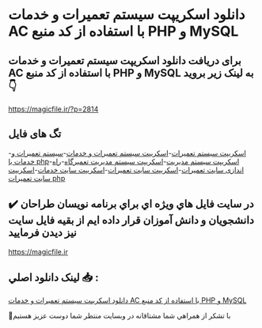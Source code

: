 # دانلود اسکریپت سیستم تعمیرات و خدمات AC با استفاده از کد منبع PHP و MySQL

## برای دریافت دانلود اسکریپت سیستم تعمیرات و خدمات AC با استفاده از کد منبع PHP و MySQL به لینک زیر بروید 👇

https://magicfile.ir/?p=2814

## تگ های فایل

-[اسکریپت سیستم تعمیرات](https://magicfile.ir/product/%d8%a7%d8%b3%da%a9%d8%b1%db%8c%d9%be%d8%aa%d8%b3%db%8c%d8%b3%d8%aa%d9%85-%d8%aa%d8%b9%d9%85%db%8c%d8%b1%d8%a7%d8%aa-%d9%88-%d8%ae%d8%af%d9%85%d8%a7%d8%aa-ac-%d8%a8%d8%a7-php/)-[اسکریپت سیستم تعمیرات و خدمات](https://magicfile.ir/product/%d8%a7%d8%b3%da%a9%d8%b1%db%8c%d9%be%d8%aa%d8%b3%db%8c%d8%b3%d8%aa%d9%85-%d8%aa%d8%b9%d9%85%db%8c%d8%b1%d8%a7%d8%aa-%d9%88-%d8%ae%d8%af%d9%85%d8%a7%d8%aa-ac-%d8%a8%d8%a7-php/)-[سیستم تعمیرات و خدمات با php](https://magicfile.ir/product/%d8%a7%d8%b3%da%a9%d8%b1%db%8c%d9%be%d8%aa%d8%b3%db%8c%d8%b3%d8%aa%d9%85-%d8%aa%d8%b9%d9%85%db%8c%d8%b1%d8%a7%d8%aa-%d9%88-%d8%ae%d8%af%d9%85%d8%a7%d8%aa-ac-%d8%a8%d8%a7-php/)-[اسکریپت سیستم مدیریت](https://magicfile.ir/product/%d8%a7%d8%b3%da%a9%d8%b1%db%8c%d9%be%d8%aa%d8%b3%db%8c%d8%b3%d8%aa%d9%85-%d8%aa%d8%b9%d9%85%db%8c%d8%b1%d8%a7%d8%aa-%d9%88-%d8%ae%d8%af%d9%85%d8%a7%d8%aa-ac-%d8%a8%d8%a7-php/)-[اسکریپت سیستم مدیریت تعمیرگاه](https://magicfile.ir/product/%d8%a7%d8%b3%da%a9%d8%b1%db%8c%d9%be%d8%aa%d8%b3%db%8c%d8%b3%d8%aa%d9%85-%d8%aa%d8%b9%d9%85%db%8c%d8%b1%d8%a7%d8%aa-%d9%88-%d8%ae%d8%af%d9%85%d8%a7%d8%aa-ac-%d8%a8%d8%a7-php/)-[راه اندازی سایت تعمیرات](https://magicfile.ir/product/%d8%a7%d8%b3%da%a9%d8%b1%db%8c%d9%be%d8%aa%d8%b3%db%8c%d8%b3%d8%aa%d9%85-%d8%aa%d8%b9%d9%85%db%8c%d8%b1%d8%a7%d8%aa-%d9%88-%d8%ae%d8%af%d9%85%d8%a7%d8%aa-ac-%d8%a8%d8%a7-php/)-[اسکریپت سایت تعمیرات](https://magicfile.ir/product/%d8%a7%d8%b3%da%a9%d8%b1%db%8c%d9%be%d8%aa%d8%b3%db%8c%d8%b3%d8%aa%d9%85-%d8%aa%d8%b9%d9%85%db%8c%d8%b1%d8%a7%d8%aa-%d9%88-%d8%ae%d8%af%d9%85%d8%a7%d8%aa-ac-%d8%a8%d8%a7-php/)-[اسکریپت سایت خدمات](https://magicfile.ir/product/%d8%a7%d8%b3%da%a9%d8%b1%db%8c%d9%be%d8%aa%d8%b3%db%8c%d8%b3%d8%aa%d9%85-%d8%aa%d8%b9%d9%85%db%8c%d8%b1%d8%a7%d8%aa-%d9%88-%d8%ae%d8%af%d9%85%d8%a7%d8%aa-ac-%d8%a8%d8%a7-php/)-[اسکریپت سایت تعمیرات php](https://magicfile.ir/product/%d8%a7%d8%b3%da%a9%d8%b1%db%8c%d9%be%d8%aa%d8%b3%db%8c%d8%b3%d8%aa%d9%85-%d8%aa%d8%b9%d9%85%db%8c%d8%b1%d8%a7%d8%aa-%d9%88-%d8%ae%d8%af%d9%85%d8%a7%d8%aa-ac-%d8%a8%d8%a7-php/)

## ✔️ در سايت فايل هاي ويژه اي براي برنامه نويسان طراحان دانشجويان و دانش آموزان قرار داده ايم از بقيه فايل سايت نيز ديدن فرماييد

https://magicfile.ir


## لينک دانلود اصلي 📥 :

[دانلود اسکریپت سیستم تعمیرات و خدمات AC با استفاده از کد منبع PHP و MySQL](https://magicfile.ir/product/%d8%a7%d8%b3%da%a9%d8%b1%db%8c%d9%be%d8%aa%d8%b3%db%8c%d8%b3%d8%aa%d9%85-%d8%aa%d8%b9%d9%85%db%8c%d8%b1%d8%a7%d8%aa-%d9%88-%d8%ae%d8%af%d9%85%d8%a7%d8%aa-ac-%d8%a8%d8%a7-php/) 


🙏با تشکر از همراهي شما مشتاقانه در وبسایت منتظر شما دوست عزیز هستیم

